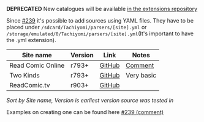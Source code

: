 **DEPRECATED** New catalogues will be available [in the extensions repository](https://github.com/inorichi/tachiyomi-extensions)

Since [#239](https://github.com/inorichi/tachiyomi/pull/239) it's possible to add sources using YAML files. They have to be placed under `/sdcard/Tachiyomi/parsers/[site].yml` or `/storage/emulated/0/Tachiyomi/parsers/[site].yml`(It's important to have the .yml extension).

| Site name | Version | Link | Notes |
|-------------------|---------|----------------------------------------------------------------|-----------------------------|
| Read Comic Online | r793+ | [GitHub](https://gist.github.com/j2ghz/fe656fc9efe86de6fee6457bc9454170) | [Comment](https://gist.github.com/j2ghz/fe656fc9efe86de6fee6457bc9454170#gistcomment-1946839) |
| Two Kinds | r793+ | [GitHub](https://gist.github.com/j2ghz/95179432a16fb2fef77eeed4a721eec4) | Very basic |
| ReadComic.tv | r903+ | [GitHub](https://gist.github.com/j2ghz/f30ef1a707292e096ad95637f0b99c79) | |

*Sort by Site name, Version is earliest version source was tested in*

Examples on creating one can be found here [#239 (comment)](https://github.com/inorichi/tachiyomi/pull/239#issue-145563981)